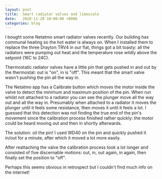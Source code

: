 ```yaml
---
layout: post
title:  Smart radiator valves and limescale
date:   2020-11-28 10:00:00 +0000
categories: blog
---
```


I bought some Netatmo smart radiator valves recently. Our building has communal
heating so the hot water is always on. When I installed them to replace the
three Drayton TRV4 in our flat, things got a bit toasty: all the radiators were
pumping out heat and the temperature rose wildly above the setpoint (16C to
24C).

Thermostatic radiator valves have a little pin that gets pushed in and out by
the thermostat: out is "on", in is "off". This meant that the smart valve
wasn't pushing the pin all the way in.

The Netatmo app has a Calibrate button which moves the motor inside the valve
to detect the minimum and maximum position of the pin. When run whilst not
attached to a radiator you can see the plunger move all the way out and all the
way in. Presumably when attached to a radiator it moves the plunger until it
feels some resistance, then moves it until it feels a lot. I guessed that this
detection was not finding the true end of the pin's movement since the
calibration process finished rather quickly: the motor could be heard moving
out and then in shortly afterwards.

The solution: oil the pin! I used WD40 on the pin and quickly pushed it in/out
for a minute, after which it moved a lot more easily.

After reattaching the valve the calibration process took a lot longer and
consisted of five discernable motions: out, in, out again, in again, then
finally set the position to "off".

Perhaps this seems obvious in retrospect but I couldn't find much info on the
internet!
